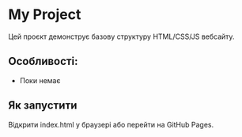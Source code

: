 # My Project

Цей проєкт демонструє базову структуру HTML/CSS/JS вебсайту.  
## Особливості:
- Поки немає

## Як запустити
Відкрити index.html у браузері або перейти на GitHub Pages.
